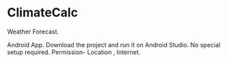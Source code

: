 # ClimateCalc
Weather Forecast.

Android App.
Download the project and run it on Android Studio.
No special setup required.
Permission- Location , Internet.
